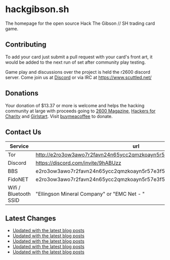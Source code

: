 # hackgibson.sh
The homepage for the open source Hack The Gibson // SH trading card game.


## Contributing

To add your card just submit a pull request with your card's front art, it would be added to the next run of set after community play testing.

Game play and discussions over the project is held the r2600 discord server. Come join us at [Discord](https://discord.com/invite/9hABUzz) or via IRC at https://www.scuttled.net/


## Donations

Your donation of $13.37 or more is welcome and helps the hacking community at large with proceeds going to [2600 Magazine](https://2600.com/), [Hackers for Charity](https://hackersforcharity.org) and [Girlstart](https://girlstart.org).  Visit [buymeacoffee](https://www.buymeacoffee.com/hackgibson.sh) to donate.


## Contact Us

Service | url
-|-
Tor | http://e2ro3ow3awo7r2favn24n65ycc2qmzkoayn5r57e3f56nvjwdcgg32ad.onion
Discord | https://discord.com/invite/9hABUzz
BBS | e2ro3ow3awo7r2favn24n65ycc2qmzkoayn5r57e3f56nvjwdcgg32ad.onion:23
FidoNET | e2ro3ow3awo7r2favn24n65ycc2qmzkoayn5r57e3f56nvjwdcgg32ad.onion:24554
Wifi / Bluetooth SSID | "Ellingson Mineral Company" or "EMC Net - <fidonet address>"

## Latest Changes
<!-- BLOG-POST-LIST:START -->
- [Updated with the latest blog posts](https://github.com/DFW2600/hackgibson.sh/commit/29bec8545d765669817011402773d072cb58fdbe)
- [Updated with the latest blog posts](https://github.com/DFW2600/hackgibson.sh/commit/e0513db701edaca0bc1c15546d03d3e125dcab77)
- [Updated with the latest blog posts](https://github.com/DFW2600/hackgibson.sh/commit/61344d77a0b127617f7e0d8bb427e986fd1d8b9c)
- [Updated with the latest blog posts](https://github.com/DFW2600/hackgibson.sh/commit/7ddd6f496b96951bbb098e4ca0f3ffbf7e06da40)
- [Updated with the latest blog posts](https://github.com/DFW2600/hackgibson.sh/commit/21c017924df0fdfda5b1b598df0b1d5d3d0c9d24)
<!-- BLOG-POST-LIST:END -->

